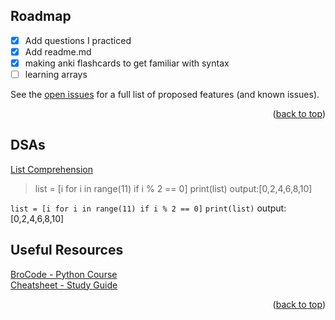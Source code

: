 <!-- ROADMAP -->
## Roadmap

- [x] Add questions I practiced
- [x] Add readme.md
- [x] making anki flashcards to get familiar with syntax
- [ ] learning arrays

See the [open issues](https://github.com/othneildrew/Best-README-Template/issues) for a full list of proposed features (and known issues).

<p align="right">(<a href="#readme-top">back to top</a>)</p>

<!-- DSAs -->
## DSAs
[List Comprehension](https://www.geeksforgeeks.org/python-list-comprehension/) <br>
> list = [i for i in range(11) if i % 2 == 0]
> print(list) output:[0,2,4,6,8,10]

`list = [i for i in range(11) if i % 2 == 0]`
`print(list)` output:[0,2,4,6,8,10]

<!-- Useful Resources -->
## Useful Resources

[BroCode - Python Course](https://www.youtube.com/watch?app=desktop&v=XKHEtdqhLK8&t=12312s&ab_channel=BroCode) <br>
[Cheatsheet - Study Guide](https://leetcode.com/discuss/study-guide/2122306/Python-Cheat-Sheet-for-Leetcode) <br>

<p align="right">(<a href="#readme-top">back to top</a>)</p>